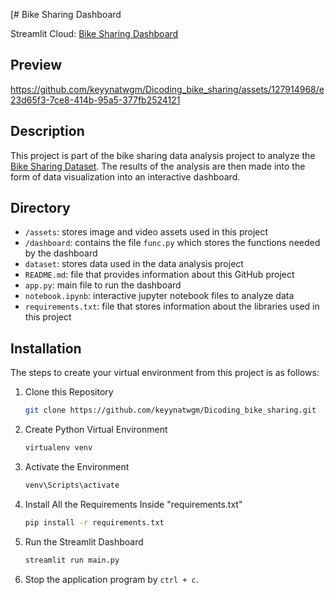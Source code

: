 [# Bike Sharing Dashboard

Streamlit Cloud: <a href='https://dicodingbikesharing-dd2qn5d9wmc2fbywzct73y.streamlit.app/' target='_blank' title='Bike Sharing Dashboard | Streamlit'>Bike Sharing Dashboard</a>

## Preview

https://github.com/keyynatwgm/Dicoding_bike_sharing/assets/127914968/e23d65f3-7ce8-414b-95a5-377fb2524121

## Description

This project is part of the bike sharing data analysis project to analyze the <a href='https://drive.google.com/file/d/1RaBmV6Q6FYWU4HWZs80Suqd7KQC34diQ' target='_blank' title='Bike-sharing-dataset.zip'>Bike Sharing Dataset</a>. The results of the analysis are then made into the form of data visualization into an interactive dashboard.

## Directory

- `/assets`: stores image and video assets used in this project
- `/dashboard`: contains the file `func.py` which stores the functions needed by the dashboard
- `dataset`: stores data used in the data analysis project
- `README.md`: file that provides information about this GitHub project
- `app.py`: main file to run the dashboard
- `notebook.ipynb`: interactive jupyter notebook files to analyze data
- `requirements.txt`: file that stores information about the libraries used in this project

## Installation

The steps to create your virtual environment from this project is as follows:

1. Clone this Repository
   ```bash
   git clone https://github.com/keyynatwgm/Dicoding_bike_sharing.git
   ```

2. Create Python Virtual Environment
   ```bash
   virtualenv venv
   ```

2. Activate the Environment
   ```bash
   venv\Scripts\activate
   ```

4. Install All the Requirements Inside "requirements.txt"
   ```bash
   pip install -r requirements.txt
   ```

5. Run the Streamlit Dashboard
   ```bash
   streamlit run main.py
   ```

6. Stop the application program by `ctrl + c`.
